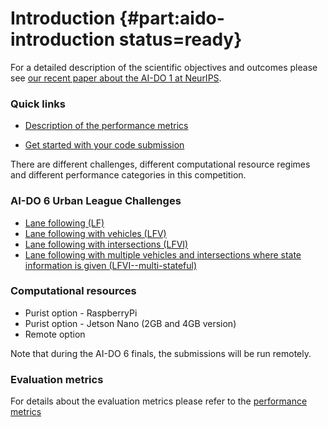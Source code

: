 # Introduction {#part:aido-introduction status=ready}

<minitoc />


For a detailed description of the scientific objectives and outcomes please see [our recent paper about the AI-DO 1 at NeurIPS](https://arxiv.org/pdf/1903.02503.pdf).


### Quick links

* [Description of the performance metrics](#measuring-performance)

* [Get started with your code submission](#part:quickstart)


There are different challenges, different computational resource regimes and different performance categories in this competition.

### AI-DO 6 Urban League Challenges

* [Lane following (LF)](#challenge-LF)
* [Lane following with vehicles (LFV)](#challenge-LFV)
* [Lane following with intersections (LFVI)](#challenge-LFI)
* [Lane following with multiple vehicles and intersections where state information is given (LFVI--multi-stateful)](#challenge-LFVI-multi-stateful)

### Computational resources

* Purist option - RaspberryPi
* Purist option - Jetson Nano (2GB and 4GB version)
* Remote option

Note that during the AI-DO 6 finals, the submissions will be run remotely. 

### Evaluation metrics

For details about the evaluation metrics please refer to the [performance metrics](#measuring-performance)
